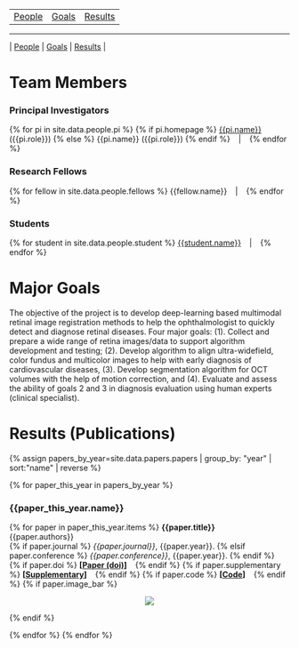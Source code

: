 <!-- ---
title: Multimodal Retina Image Alignment and Applications
--- -->

<table>
   <tr>
     <td><a href=".#people">People</a></td>
     <td><a href=".#goals">Goals</a></td>
     <td><a href=".#results">Results</a></td>
   </tr>
 </table>
 <hr>

| [People](#people) | [Goals](#goals) | [Results](#results) |

# Team Members <a name="people"></a>
### Principal Investigators
{% for pi in site.data.people.pi %} {% if pi.homepage %} [{{pi.name}}]({{pi.homepage}}) ({{pi.role}}) {% else %} {{pi.name}} ({{pi.role}}) {% endif %} &ensp; | &ensp; {% endfor %}

### Research Fellows
<!-- {% assign fellows_list = site.data.people.fellows | map: "name" %}
{% assign fellows_str = fellows_list | join: "&ensp; | &ensp; " %}
{{fellows_str}} -->
{% for fellow in site.data.people.fellows %} {{fellow.name}} &ensp; | &ensp; {% endfor %}

### Students
{% for student in site.data.people.student %} [{{student.name}}]({{student.homepage}}) &ensp; | &ensp; {% endfor %}

# Major Goals <a name="goals"></a>
The objective of the project is to develop deep-learning based multimodal retinal image registration methods to help the ophthalmologist to quickly detect and diagnose retinal diseases.  Four major goals: (1). Collect and prepare a wide range of retina images/data to support algorithm development and testing; (2). Develop algorithm to align ultra-widefield, color fundus and multicolor images to help with early diagnosis of cardiovascular diseases, (3).  Develop segmentation algorithm for OCT volumes with the help of motion correction, and (4).  Evaluate and assess the ability of goals 2 and 3 in diagnosis evaluation using human experts (clinical specialist). <br>

# Results (Publications) <a name="results"></a>
{% assign papers_by_year=site.data.papers.papers | group_by: "year" | sort:"name" | reverse %}
<!-- {% assign papers=site.data.papers.papers | sort:"year", "last" | group_by: "year" %} -->
{% for paper_this_year in papers_by_year %}
### {{paper_this_year.name}}
{% for paper in paper_this_year.items %}
**{{paper.title}}** <br>
{{paper.authors}} <br>
{% if paper.journal %} *{{paper.journal}}*, {{paper.year}}. {% elsif paper.conference %} *{{paper.conference}}*, {{paper.year}}. {% endif %} <br>
{% if paper.doi %} **\[[Paper \(doi\)]({{paper.doi}})\]** &ensp; {% endif %}
{% if paper.supplementary %} **\[[Supplementary]({{paper.supplementary}})\]** &ensp; {% endif %}
{% if paper.code %} **\[[Code]({{paper.code}})\]** &ensp; {% endif %}
{% if paper.image_bar %}
<p align="center">
  <img src="{{site.baseurl}}{{paper.image_bar}}" >
</p>    
{% endif %}

{% endfor %}
{% endfor %}
